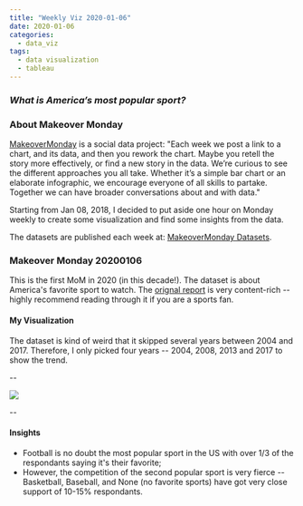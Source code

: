 ```yaml
---
title: "Weekly Viz 2020-01-06"
date: 2020-01-06
categories:
  - data_viz
tags:
  - data visualization
  - tableau
---
```


### *What is America’s most popular sport?*


### About Makeover Monday

[MakeoverMonday](http://www.makeovermonday.co.uk/) is a social data project:
"Each week we post a link to a chart, and its data, and then you rework the chart.
Maybe you retell the story more effectively, or find a new story in the data.
We’re curious to see the different approaches you all take. Whether it’s a simple bar chart or an elaborate infographic, we encourage everyone of all skills to partake.
Together we can have broader conversations about and with data."

Starting from Jan 08, 2018, I decided to put aside one hour on Monday weekly to create some visualization and find some insights from the data.

The datasets are published each week at: [MakeoverMonday Datasets](http://www.makeovermonday.co.uk/data/).

### Makeover Monday 20200106

This is the first MoM in 2020 (in this decade!). The dataset is about America's favorite sport to watch. The [orignal report](https://www.vox.com/2014/10/14/6951261/sports-maps-charts) is very content-rich -- highly recommend reading through it if you are a sports fan.  

#### My Visualization

The dataset is kind of weird that it skipped several years between 2004 and 2017. Therefore, I only picked four years -- 2004, 2008, 2013 and 2017 to show the trend.  

--  
<div class='tableauPlaceholder' id='viz1578365258023' style='position: relative'>
<noscript><a href='#'>
  <img alt=' ' src='https:&#47;&#47;public.tableau.com&#47;static&#47;images&#47;Ma&#47;MakeOverMonday20200106&#47;AmericasFavoriteSport&#47;1_rss.png' style='border: none' />
</a></noscript>
<object class='tableauViz'  style='display:none;'>
  <param name='host_url' value='https%3A%2F%2Fpublic.tableau.com%2F' /> 
  <param name='embed_code_version' value='3' /> 
  <param name='site_root' value='' />
  <param name='name' value='MakeOverMonday20200106&#47;AmericasFavoriteSport' />
  <param name='tabs' value='no' />
  <param name='toolbar' value='yes' />
  <param name='static_image' value='https:&#47;&#47;public.tableau.com&#47;static&#47;images&#47;Ma&#47;MakeOverMonday20200106&#47;AmericasFavoriteSport&#47;1.png' />
  <param name='animate_transition' value='yes' />
  <param name='display_static_image' value='yes' />
  <param name='display_spinner' value='yes' />
  <param name='display_overlay' value='yes' />
  <param name='display_count' value='yes' />
</object></div>          
<script type='text/javascript'>      
  var divElement = document.getElementById('viz1578365258023');                
  var vizElement = divElement.getElementsByTagName('object')[0];           
  if ( divElement.offsetWidth > 800 ) { vizElement.style.width='800px';vizElement.style.height='627px';} else if ( divElement.offsetWidth > 500 ) { vizElement.style.width='800px';vizElement.style.height='627px';} else { vizElement.style.width='100%';vizElement.style.height='727px';}          
  var scriptElement = document.createElement('script');              
  scriptElement.src = 'https://public.tableau.com/javascripts/api/viz_v1.js';  
  vizElement.parentNode.insertBefore(scriptElement, vizElement);            
</script>
  
  
--  

#### Insights
* Football is no doubt the most popular sport in the US with over 1/3 of the respondants saying it's their favorite;  
* However, the competition of the second popular sport is very fierce -- Basketball, Baseball, and None (no favorite sports) have got very close support of 10-15% respondants.  

